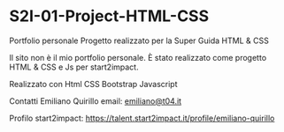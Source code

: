 # S2I-01-Project-HTML-CSS

Portfolio personale
Progetto realizzato per la Super Guida HTML & CSS

Il sito non è il mio portfolio personale. È stato realizzato come progetto HTML & CSS e Js per start2impact.

Realizzato con
Html
CSS
Bootstrap
Javascript

Contatti
Emiliano Quirillo
email: emiliano@t04.it

Profilo start2impact: https://talent.start2impact.it/profile/emiliano-quirillo
